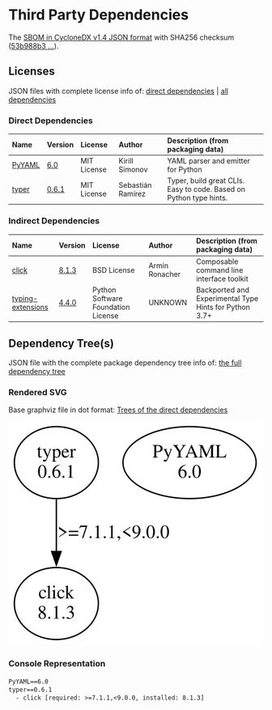 # Third Party Dependencies

<!--[[[fill sbom_sha256()]]]-->
The [SBOM in CycloneDX v1.4 JSON format](https://github.com/sthagen/pilli/blob/default/sbom.json) with SHA256 checksum ([53b988b3 ...](https://raw.githubusercontent.com/sthagen/pilli/default/sbom.json.sha256 "sha256:53b988b38ef84c49321249f89edc7534d36d4452c98297fe3be104e0ed76f982")).
<!--[[[end]]] (checksum: e7d723e783f0a537ffff838b8c040002)-->
## Licenses 

JSON files with complete license info of: [direct dependencies](direct-dependency-licenses.json) | [all dependencies](all-dependency-licenses.json)

### Direct Dependencies

<!--[[[fill direct_dependencies_table()]]]-->
| Name                                       | Version                                        | License     | Author            | Description (from packaging data)                                  |
|:-------------------------------------------|:-----------------------------------------------|:------------|:------------------|:-------------------------------------------------------------------|
| [PyYAML](https://pyyaml.org/)              | [6.0](https://pypi.org/project/PyYAML/6.0/)    | MIT License | Kirill Simonov    | YAML parser and emitter for Python                                 |
| [typer](https://github.com/tiangolo/typer) | [0.6.1](https://pypi.org/project/typer/0.6.1/) | MIT License | Sebastián Ramírez | Typer, build great CLIs. Easy to code. Based on Python type hints. |
<!--[[[end]]] (checksum: 2cbd9167abfa69505798af7ad0916e5c)-->

### Indirect Dependencies

<!--[[[fill indirect_dependencies_table()]]]-->
| Name                                                                                           | Version                                                    | License                            | Author         | Description (from packaging data)                      |
|:-----------------------------------------------------------------------------------------------|:-----------------------------------------------------------|:-----------------------------------|:---------------|:-------------------------------------------------------|
| [click](https://palletsprojects.com/p/click/)                                                  | [8.1.3](https://pypi.org/project/click/8.1.3/)             | BSD License                        | Armin Ronacher | Composable command line interface toolkit              |
| [typing-extensions](https://github.com/python/typing/blob/master/typing_extensions/README.rst) | [4.4.0](https://pypi.org/project/typing-extensions/4.4.0/) | Python Software Foundation License | UNKNOWN        | Backported and Experimental Type Hints for Python 3.7+ |
<!--[[[end]]] (checksum: a4fd9f338cb32c0c8dbd26ebdd435ba0)-->

## Dependency Tree(s)

JSON file with the complete package dependency tree info of: [the full dependency tree](package-dependency-tree.json)

### Rendered SVG

Base graphviz file in dot format: [Trees of the direct dependencies](package-dependency-tree.dot.txt)

<img src="./package-dependency-tree.svg" alt="Trees of the direct dependencies" title="Trees of the direct dependencies"/>

### Console Representation

<!--[[[fill dependency_tree_console_text()]]]-->
````console
PyYAML==6.0
typer==0.6.1
  - click [required: >=7.1.1,<9.0.0, installed: 8.1.3]
````
<!--[[[end]]] (checksum: 02796995333dbf7df09e445adae7be69)-->
